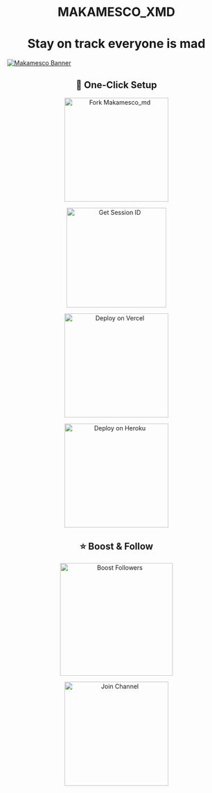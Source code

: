 <h1 align="center">MAKAMESCO_XMD</h1>
<h1 align="center">Stay on track everyone is mad</h1>

<!-- Banner Image -->
<a href="#"><img src="https://files.catbox.moe/sigghy.jpg" alt="Makamesco Banner" style="display: block; margin: 0 auto; max-width: 100%;"/></a>

<!-- 🚀 One-Click Setup Buttons -->
<h2 align="center">🚀 One-Click Setup</h2>

<!-- Fork Repository -->
<p align="center">
  <a href="https://github.com/sesco001/Makamesco_md/fork" target="_blank">
    <img src="https://img.shields.io/badge/FORK%20REPOSITORY-purple?style=for-the-badge&logo=github" alt="Fork Makamesco_md" width="240">
  </a>
</p>

<!-- Get Session ID -->
<p align="center">
  <a href="https://maka-pair.onrender.com/" target="_blank">
    <img src="https://img.shields.io/badge/GET-SESSION%20ID-green?style=for-the-badge&logo=key" alt="Get Session ID" width="230">
  </a>
</p>

<!-- Deploy Button (Vercel) -->
<p align="center">
  <a href="https://spank-ver.vercel.app/" target="_blank">
    <img src="https://img.shields.io/badge/DEPLOY%20ON-VERCEL-black?style=for-the-badge&logo=vercel" alt="Deploy on Vercel" width="240">
  </a>
</p>

<!-- Deploy Button (Heroku) -->
<p align="center">
  <a href="https://www.heroku.com/deploy?template=https://github.com/sesco001/Makamesco-Ai" target="_blank">
    <img src="https://img.shields.io/badge/DEPLOY%20ON-HEROKU-430098?style=for-the-badge&logo=heroku" alt="Deploy on Heroku" width="240">
  </a>
</p>

<!-- ⭐ Followers Section -->
<h2 align="center">⭐ Boost & Follow</h2>

<p align="center">
  <a href="https://makamescodigitalsolutions.com" target="_blank">
    <img src="https://img.shields.io/badge/BOOST%20FOLLOWERS%20HERE-blue?style=for-the-badge&logo=firefox" alt="Boost Followers" width="260">
  </a>
</p>

<p align="center">
  <a href="https://whatsapp.com/channel/0029Vb5wVbsEQIanKXKYrq1c" target="_blank">
    <img src="https://img.shields.io/badge/JOIN-OUR%20CHANNEL-green?style=for-the-badge&logo=whatsapp" alt="Join Channel" width="240">
  </a>
</p>
